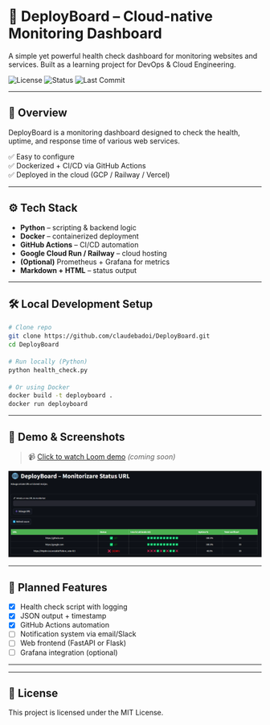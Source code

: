 # 🚀 DeployBoard – Cloud-native Monitoring Dashboard

A simple yet powerful health check dashboard for monitoring websites and services. Built as a learning project for DevOps & Cloud Engineering.

![License](https://img.shields.io/badge/license-MIT-blue)
![Status](https://img.shields.io/badge/status-in%20progress-yellow)
![Last Commit](https://img.shields.io/github/last-commit/claudebadoi/DeployBoard)

---

## 📌 Overview

DeployBoard is a monitoring dashboard designed to check the health, uptime, and response time of various web services.

✅ Easy to configure  
✅ Dockerized + CI/CD via GitHub Actions  
✅ Deployed in the cloud (GCP / Railway / Vercel)

---

## ⚙️ Tech Stack

- **Python** – scripting & backend logic  
- **Docker** – containerized deployment  
- **GitHub Actions** – CI/CD automation  
- **Google Cloud Run / Railway** – cloud hosting  
- **(Optional)** Prometheus + Grafana for metrics  
- **Markdown + HTML** – status output

---

## 🛠️ Local Development Setup

```bash
# Clone repo
git clone https://github.com/claudebadoi/DeployBoard.git
cd DeployBoard

# Run locally (Python)
python health_check.py

# Or using Docker
docker build -t deployboard .
docker run deployboard
```

---

## 🎥 Demo & Screenshots

> 📹 [Click to watch Loom demo](https://loom.com/YOUR-VIDEO) *(coming soon)*

![Dashboard Preview](screenshots/preview.png)

---

## 🚧 Planned Features

- [x] Health check script with logging  
- [x] JSON output + timestamp  
- [x] GitHub Actions automation  
- [ ] Notification system via email/Slack  
- [ ] Web frontend (FastAPI or Flask)  
- [ ] Grafana integration (optional)

---

---

## 📝 License

This project is licensed under the MIT License.
